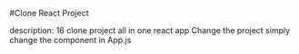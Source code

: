 #Clone React Project

description: 16 clone project all in one react app Change the project simply change the component in App.js
